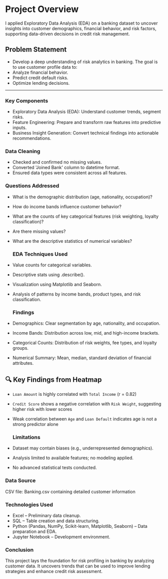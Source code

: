 # Project Overview
I applied Exploratory Data Analysis (EDA) on a banking dataset to uncover insights into customer demographics, financial behavior, and risk factors, supporting data-driven decisions in credit risk management.
## Problem Statement
- Develop a deep understanding of risk analytics in banking. The goal is to use customer profile data to:
- Analyze financial behavior.
- Predict credit default risks.
- Optimize lending decisions.
---
### Key Components
- Exploratory Data Analysis (EDA): Understand customer trends, segment risks.
- Feature Engineering: Prepare and transform raw features into predictive inputs.
- Business Insight Generation: Convert technical findings into actionable recommendations.

 ### Data Cleaning
- Checked and confirmed no missing values.
- Converted 'Joined Bank' column to datetime format.
- Ensured data types were consistent across all features.

  
### Questions Addressed
- What is the demographic distribution (age, nationality, occupation)?
- How do income bands influence customer behavior?
- What are the counts of key categorical features (risk weighting, loyalty classification)?
- Are there missing values?
- What are the descriptive statistics of numerical variables?

  ### EDA Techniques Used
- Value counts for categorical variables.
- Descriptive stats using .describe().
- Visualization using Matplotlib and Seaborn.
- Analysis of patterns by income bands, product types, and risk classification.

  ### Findings
- Demographics: Clear segmentation by age, nationality, and occupation.
- Income Bands: Distribution across low, mid, and high-income brackets.
- Categorical Counts: Distribution of risk weights, fee types, and loyalty groups.
- Numerical Summary: Mean, median, standard deviation of financial attributes.
## 🔍 Key Findings from Heatmap
- `Loan Amount` is highly correlated with `Total Income` (r = 0.82)
- `Credit Score` shows a negative correlation with `Risk Weight`, suggesting higher risk with lower scores
- Weak correlation between `Age` and `Loan Default` indicates age is not a strong predictor alone


  ### Limitations
 - Dataset may contain biases (e.g., underrepresented demographics).
- Analysis limited to available features; no modeling applied.
- No advanced statistical tests conducted.

### Data Source
 CSV file: Banking.csv containing detailed customer information

### Technologies Used
- Excel – Preliminary data cleanup.
- SQL – Table creation and data structuring.
- Python (Pandas, NumPy, Scikit-learn, Matplotlib, Seaborn) – Data preparation and EDA.
- Jupyter Notebook – Development environment.

### Conclusion
This project lays the foundation for risk profiling in banking by analyzing customer data. It uncovers trends that can be used to improve lending strategies and enhance credit risk assessment.









